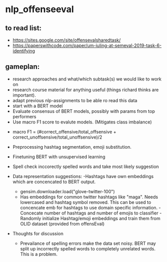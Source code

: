 # nlp_offenseeval

## to read list:
 * https://sites.google.com/site/offensevalsharedtask/ 
 * https://paperswithcode.com/paper/um-iuling-at-semeval-2019-task-6-identifying
 
## gameplan:
 * research approaches and what/which subtask(s) we would like to work on
 * research course material for anything useful (things richard thinks are important).
 * adapt previous nlp-assignments to be able ro read this data
 * start with a BERT model
 * Evaluate consensus of BERT models, possibly with params from top performers
 * Use macro F1 score to evalute models. (Mitigates class imbalance)
  - macro F1 = (#correct_offensive/total_offsensive + correct_unoffsensive/total_unoffsensive)/2
 * Preprocessing hashtag segmentation, emoji substitution.
 
 * Finetuning BERT with unsupervised learning
 * Spell check inccorectly spelled words and take most likely suggestion
 
 * Data representation suggestions: 
 -Hashtags have own embeddings which are concencated to BERT output.
   - gensim.downloader.load("glove-twitter-100")
   - Has embeddings for common twitter hashtags like "maga". Needs lowercased and hashtag symbol removed. 
    This can be used to concencate emb for hashtags to use domain specific information.
 -Concecate number of hashtags and number of emojis to classifier
 -Randomly initialize Hashtag/emoji embeddings and train them from OLID dataset (provided from offensEval)
    
    
 
 * Thoughts for discussion
   - Prevailance of spelling errors make the data set noisy. BERT may split up incorrectly spelled words 
     to completely unrelated words. This is a problem.
